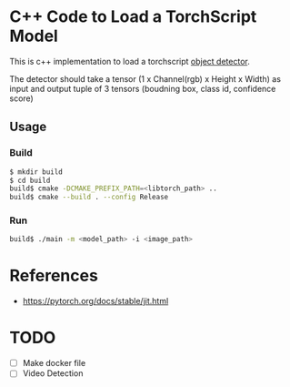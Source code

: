 C++ Code to Load a TorchScript Model
==
This is c++ implementation to load a torchscript [object detector](https://github.com/tyui592/Real_Time_Helmet_Detection).

The detector should take a tensor (1 x Channel(rgb) x Height x Width)  as input and output tuple of 3 tensors (boudning box, class id, confidence score)

Usage
--

### Build

```bash
$ mkdir build
$ cd build
build$ cmake -DCMAKE_PREFIX_PATH=<libtorch_path> ..
build$ cmake --build . --config Release
```

### Run

```bash
build$ ./main -m <model_path> -i <image_path>
```

# References
- https://pytorch.org/docs/stable/jit.html

# TODO
- [ ] Make docker file
- [ ] Video Detection
